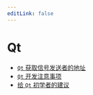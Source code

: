 ```yaml
---
editLink: false
---
```

# Qt

- [`Qt` 获取信号发送者的地址](Get-the-address-of-signal-sender-in-Qt.md)
- [`Qt` 开发注意事项](Qt开发注意事项.md)
- [给 `Qt` 初学者的建议](To-new-Qter.md)
